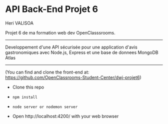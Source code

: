 # API Back-End Projet 6
Heri VALISOA

Projet 6 de ma formation web dev OpenClasssrooms.
***
Developpement d'une API sécurisée pour une application d'avis gastronomiques
 avec Node.js, Express et une base de donnees MongoDB Atlas
***
(You can find and clone the front-end at: https://github.com/OpenClassrooms-Student-Center/dwj-projet6)

* Clone this repo

* `npm install`

* `node server or nodemon server` 

* Open http://localhost:4200/ with your web browser
